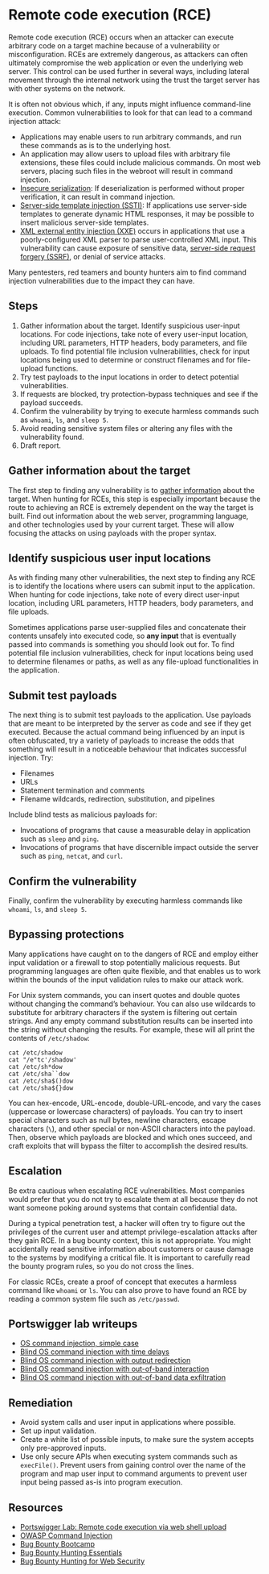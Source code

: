 # Remote code execution (RCE)

Remote code execution (RCE) occurs when an attacker can execute arbitrary code on a target machine because of a vulnerability or misconfiguration. RCEs are extremely dangerous, as attackers can often ultimately compromise the web application or even the underlying web server. This control can be used further in several ways, including lateral movement through the internal network using the trust the target server has with other systems on the network.

It is often not obvious which, if any, inputs might influence command-line execution. Common vulnerabilities to look for that can lead to a command injection attack:

* Applications may enable users to run arbitrary commands, and run these commands as is to the underlying host.
* An application may allow users to upload files with arbitrary file extensions, these files could include malicious commands. On most web servers, placing such files in the webroot will result in command injection.
* [Insecure serialization](id.md): If deserialization is performed without proper verification, it can result in command injection.
* [Server-side template injection (SSTI)](ssti.md): If applications use server-side templates to generate dynamic HTML responses, it may be possible to insert malicious server-side templates. 
* [XML external entity injection (XXE)](xxe.md) occurs in applications that use a poorly-configured XML parser to parse user-controlled XML input. This vulnerability can cause exposure of sensitive data, [server-side request forgery (SSRF)](ssrf.md), or denial of service attacks.

Many pentesters, red teamers and bounty hunters aim to find command injection vulnerabilities due to the impact they can have. 

## Steps

1. Gather information about the target. Identify suspicious user-input locations. For code injections, take note of every user-input location, including URL parameters, HTTP headers, body parameters, and file uploads. To find potential file inclusion vulnerabilities, check for input locations being used to determine or construct filenames and for file-upload functions.
2. Try test payloads to the input locations in order to detect potential vulnerabilities.
3. If requests are blocked, try protection-bypass techniques and see if the payload succeeds.
4. Confirm the vulnerability by trying to execute harmless commands such as `whoami`, `ls`, and `sleep 5`.
5. Avoid reading sensitive system files or altering any files with the vulnerability found.
6. Draft report.

## Gather information about the target

The first step to finding any vulnerability is to [gather information](red-recon:docs/app/README) about the target. When hunting for RCEs, this step is especially important because the route to achieving an RCE is extremely dependent on the way the target is built. Find out information about the web server, programming language, and other technologies used by your current target. These will allow focusing the attacks on using payloads with the proper syntax.

## Identify suspicious user input locations

As with finding many other vulnerabilities, the next step to finding any RCE is to identify the locations where users can submit input to the application. When hunting for code injections, take note of every direct user-input location, including URL parameters, HTTP headers, body parameters, and file uploads. 

Sometimes applications parse user-supplied files and concatenate their contents unsafely into executed code, so **any input** that is eventually passed into commands is something you should look out for. To find potential file inclusion vulnerabilities, check for input locations being used to determine filenames or paths, as well as any file-upload functionalities in the application.

## Submit test payloads

The next thing is to submit test payloads to the application. Use payloads that are meant to be interpreted by the server as code and see if they get executed. Because the actual command being influenced by an input is often obfuscated, try a variety of payloads to increase the odds that something will result in a noticeable behaviour that indicates successful injection. Try:

* Filenames
* URLs
* Statement termination and comments
* Filename wildcards, redirection, substitution, and pipelines

Include blind tests as malicious payloads for:

* Invocations of programs that cause a measurable delay in application such as `sleep` and `ping`.
* Invocations of programs that have discernible impact outside the server such as `ping`, `netcat`, and `curl`.

## Confirm the vulnerability

Finally, confirm the vulnerability by executing harmless commands like `whoami`, `ls`, and `sleep 5`.

## Bypassing protections

Many applications have caught on to the dangers of RCE and employ either input validation or a firewall to stop potentially malicious requests. But programming languages are often quite flexible, and that enables us to work within the bounds of the input validation rules to make our attack work.

For Unix system commands, you can insert quotes and double quotes without changing the command’s behaviour. You can also use wildcards to substitute for arbitrary characters if the system is filtering out certain strings. And any empty command substitution results can be inserted into the string without changing the results. For example, these will all print the contents of `/etc/shadow`:

    cat /etc/shadow
    cat "/e"tc'/shadow'
    cat /etc/sh*dow
    cat /etc/sha``dow
    cat /etc/sha$()dow
    cat /etc/sha${}dow

You can hex-encode, URL-encode, double-URL-encode, and vary the cases (uppercase or lowercase characters) of payloads. You can try to insert special characters such as null bytes, newline characters, escape characters (`\`), and other special or non-ASCII characters into the payload. Then, observe which payloads are blocked and which ones succeed, and craft exploits that will bypass the filter to accomplish the desired results.

## Escalation

Be extra cautious when escalating RCE vulnerabilities. Most companies would prefer that you do not try to escalate them at all because they do not want someone poking around systems that contain confidential data. 

During a typical penetration test, a hacker will often try to figure out the privileges of the current user and attempt privilege-escalation attacks after they gain RCE. In a bug bounty context, this is not appropriate. You might accidentally read sensitive information about customers or cause damage to the systems by modifying a critical file. It is important to carefully read the bounty program rules, so you do not cross the lines.

For classic RCEs, create a proof of concept that executes a harmless command like `whoami` or `ls`. You can also prove to have found an RCE by reading a common system file such as `/etc/passwd`.

## Portswigger lab writeups

* [OS command injection, simple case](../os/1.md)
* [Blind OS command injection with time delays](../os/2.md)
* [Blind OS command injection with output redirection](../os/3.md)
* [Blind OS command injection with out-of-band interaction](../os/4.md)
* [Blind OS command injection with out-of-band data exfiltration](../os/5.md)

## Remediation

* Avoid system calls and user input in applications where possible.
* Set up input validation.
* Create a white list of possible inputs, to make sure the system accepts only pre-approved inputs. 
* Use only secure APIs when executing system commands such as `execFile()`. Prevent users from gaining control over the name of the program and map user input to command arguments to prevent user input being passed as-is into program execution.

## Resources

* [Portswigger Lab: Remote code execution via web shell upload](https://portswigger.net/web-security/file-upload/lab-file-upload-remote-code-execution-via-web-shell-upload)
* [OWASP Command Injection](https://owasp.org/www-community/attacks/Command_Injection)
* [Bug Bounty Bootcamp](https://nostarch.com/bug-bounty-bootcamp)
* [Bug Bounty Hunting Essentials](https://www.packtpub.com/product/bug-bounty-hunting-essentials/9781788626897)
* [Bug Bounty Hunting for Web Security](https://link.springer.com/book/10.1007/978-1-4842-5391-5)


